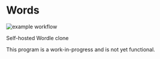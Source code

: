 # Words

![example workflow](https://github.com/mcarr823/react-words/actions/workflows/jest.yml/badge.svg)

Self-hosted Wordle clone

This program is a work-in-progress and is not yet functional.
